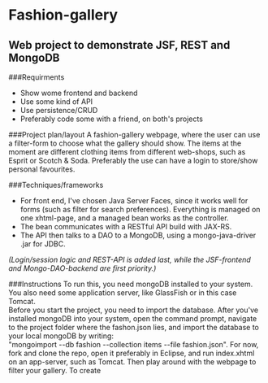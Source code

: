 # Fashion-gallery
## Web project to demonstrate JSF, REST and MongoDB  

###Requirments
* Show wome frontend and backend
* Use some kind of API
* Use persistence/CRUD
* Preferably code some with a friend, on both's projects

###Project plan/layout
A fashion-gallery webpage, where the user can use a filter-form to choose what the gallery should show. The items at the moment are different clothing items from different web-shops, such as Esprit or Scotch & Soda. Preferably the use can have a login to store/show personal favourites.

###Techniques/frameworks
* For front end, I've chosen Java Server Faces, since it works well for forms (such as filter for search preferences). Everything is managed on one xhtml-page, and a managed bean works as the controller.  
* The bean communicates with a RESTful API build with JAX-RS.  
* The API then talks to a DAO to a MongoDB, using a mongo-java-driver .jar for JDBC.

*(Login/session logic and REST-API is added last, while the JSF-frontend and Mongo-DAO-backend are first priority.)*

###Instructions
To run this, you need mongoDB installed to your system. You also need some application server, like GlassFish or in this case Tomcat.  
Before you start the project, you need to import the database. After you've installed mongoDB into your system, open the command prompt, navigate to the project folder where the fashon.json lies, and import the database to your local mongoDB by writing:  
"mongoimport --db fashion --collection items --file fashion.json". 
For now, fork and clone the repo, open it preferably in Eclipse, and run index.xhtml on an app-server, such as Tomcat. Then play around with the webpage to filter your gallery. To create 
